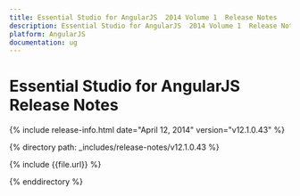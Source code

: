 ```yaml
---
title: Essential Studio for AngularJS  2014 Volume 1  Release Notes  
description: Essential Studio for AngularJS  2014 Volume 1  Release Notes  
platform: AngularJS
documentation: ug
---
```


# Essential Studio for AngularJS  Release Notes  

{% include release-info.html date="April 12, 2014"  version="v12.1.0.43" %} 


{% directory path: _includes/release-notes/v12.1.0.43 %}

{% include {{file.url}} %}

{% enddirectory %}